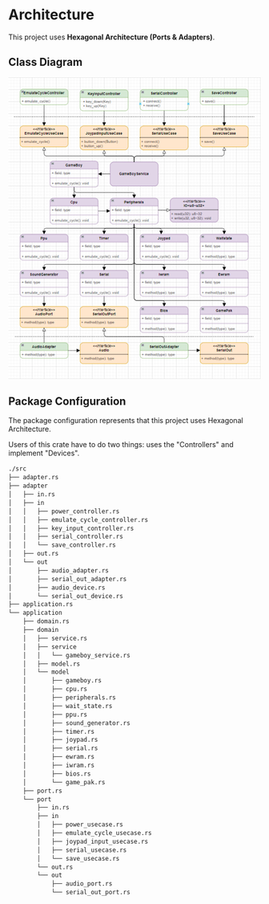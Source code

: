 # Architecture

This project uses **Hexagonal Architecture (Ports & Adapters)**.

## Class Diagram

![class diagram](./arch.png)

## Package Configuration

The package configuration represents that this project uses Hexagonal Architecture.

Users of this crate have to do two things: uses the "Controllers" and implement "Devices".

```sh
./src
├── adapter.rs
├── adapter
│   ├── in.rs
│   ├── in
│   │   ├── power_controller.rs
│   │   ├── emulate_cycle_controller.rs
│   │   ├── key_input_controller.rs
│   │   ├── serial_controller.rs
│   │   └── save_controller.rs
│   ├── out.rs
│   └── out
│       ├── audio_adapter.rs
│       ├── serial_out_adapter.rs
│       ├── audio_device.rs
│       └── serial_out_device.rs
├── application.rs
└── application
    ├── domain.rs
    ├── domain
    │   ├── service.rs
    │   ├── service
    │   │   └── gameboy_service.rs
    │   ├── model.rs
    │   └── model
    │       ├── gameboy.rs
    │       ├── cpu.rs
    │       ├── peripherals.rs
    │       ├── wait_state.rs
    │       ├── ppu.rs
    │       ├── sound_generator.rs
    │       ├── timer.rs
    │       ├── joypad.rs
    │       ├── serial.rs
    │       ├── ewram.rs
    │       ├── iwram.rs
    │       ├── bios.rs
    │       └── game_pak.rs
    ├── port.rs
    └── port
        ├── in.rs
        ├── in
        │   ├── power_usecase.rs
        │   ├── emulate_cycle_usecase.rs
        │   ├── joypad_input_usecase.rs
        │   ├── serial_usecase.rs
        │   └── save_usecase.rs
        └── out.rs
        └── out
            ├── audio_port.rs
            └── serial_out_port.rs

```
